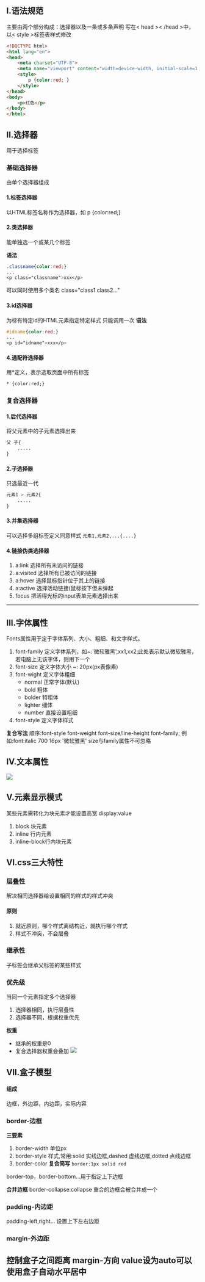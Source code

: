 ## I.语法规范
主要由两个部分构成：选择器以及一条或多条声明
写在< head >< /head >中，以< style >标签表样式修改
```html
<!DOCTYPE html>
<html lang="en">
<head>
    <meta charset="UTF-8">
    <meta name="viewport" content="width=device-width, initial-scale=1.0">
    <style>
        p {color:red; }
    </style>
</head>
<body>
    <p>红色</p>
</body>
</html>
```
## II.选择器
用于选择标签

### 基础选择器
由单个选择器组成

#### 1.标签选择器
以HTML标签名称作为选择器，如
p {color:red;}

#### 2.类选择器
能单独选一个或某几个标签

**语法**
```css
.classname{color:red;}
...
<p class="classname">xxx</p>
```
可以同时使用多个类名 class="class1 class2..."

#### 3.id选择器
为标有特定id的HTML元素指定特定样式
只能调用一次
**语法**
```css
#idname{color:red;}
...
<p id="idname">xxx</p>
```

#### 4.通配符选择器
用*定义，表示选取页面中所有标签
```html
* {color:red;}
```

### 复合选择器

#### 1.后代选择器
将父元素中的子元素选择出来

```css
父 子{
    .....
}
```

#### 2.子选择器
只选最近一代
```css
元素1 > 元素2{
    .....
}
```

#### 3.并集选择器
可以选择多组标签定义同意样式
```元素1,元素2,...{....}```

#### 4.链接伪类选择器

1. a:link  选择所有未访问的链接
2. a:visited 选择所有已被访问的链接
3. a:hover  选择鼠标指针位于其上的链接
4. a:active 选择活动链接(鼠标按下但未弹起
5. focus 把活得光标的input表单元素选择出来
---

## III.字体属性
Fonts属性用于定于字体系列、大小、粗细、和文字样式。
1. font-family 定义字体系列，如~:'微软雅黑',xx1,xx2;此处表示默认微软雅黑，若电脑上无该字体，则用下一个
2. font-size 定义字体大小 ~: 20px(px表像素)
3. font-wight 定义字体粗细
   - normal 正常字体(默认)
   - bold 粗体
   - bolder 特粗体
   - lighter 细体
   - number 直接设置粗细
4. font-style 定义字体样式

**复合写法**
顺序:font-style font-weight font-size/line-height font-family;
例如:font:italic 700 16px '微软雅黑'
size与family属性不可忽略

## IV.文本属性
![](/img/css/textvalue.png)


## V.元素显示模式
某些元素需转化为块元素才能设置高宽
display:value
1. block 块元素
2. inline 行内元素
3. inline-block行内块元素

## VI.css三大特性

### 层叠性

解决相同选择器给设置相同的样式的样式冲突

#### 原则
1. 就近原则，哪个样式离结构近，就执行哪个样式
2. 样式不冲突，不会层叠

### 继承性
子标签会继承父标签的某些样式

### 优先级
当同一个元素指定多个选择器
1. 选择器相同，执行层叠性
2. 选择器不同，根据权重优先

**权重**
- 继承的权重是0
- 复合选择器权重会叠加 
![](/img/css/css_importantvalue.png)

## VII.盒子模型

#### 组成
边框，外边距，内边距，实际内容

### border-边框
**三要素**
1. border-width 单位px
2. border-style 样式,常用:solid 实线边框,dashed 虚线边框,dotted 点线边框
3. border-color
**复合简写**
```border:1px solid red```

border-top，border-bottom...用于指定上下边框

**合并边框**
border-collapse:collapse 重合的边框会被合并成一个

### padding-内边距
padding-left,right... 设置上下左右边距

### margin-外边距
控制盒子之间距离 margin-方向
value设为auto可以使用盒子自动水平居中
---